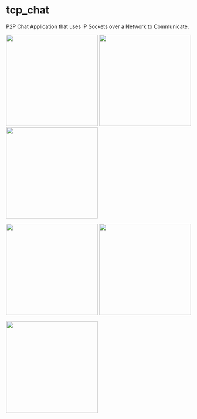 # tcp_chat

P2P Chat Application that uses IP Sockets over a Network to Communicate.

<p float="left">
  <img src="https://raw.githubusercontent.com/Zfinix/tcp_chat/master/screenshots/1.png" width="250" />
  <img src="https://raw.githubusercontent.com/Zfinix/tcp_chat/master/screenshots/2.png" width="250" />
  <img src="https://raw.githubusercontent.com/Zfinix/tcp_chat/master/screenshots/3.png" width="250" />
</p>
<p float="left">
  <img src="https://raw.githubusercontent.com/Zfinix/tcp_chat/master/screenshots/4.png" width="250" />
  <img src="https://raw.githubusercontent.com/Zfinix/tcp_chat/master/screenshots/5.png" width="250" />
</p>
<p float="left">
  <img src="https://raw.githubusercontent.com/Zfinix/tcp_chat/master/screenshots/6.png" width="250" />
</p>

